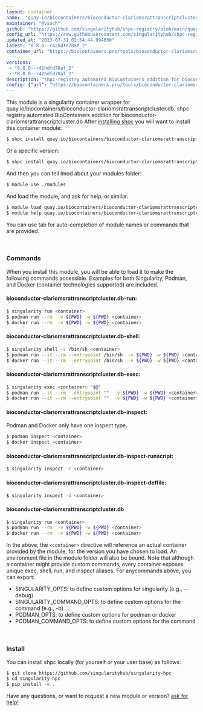 ```yaml
---
layout: container
name:  "quay.io/biocontainers/bioconductor-clariomsrattranscriptcluster.db"
maintainer: "@vsoch"
github: "https://github.com/singularityhub/shpc-registry/blob/main/quay.io/biocontainers/bioconductor-clariomsrattranscriptcluster.db/container.yaml"
config_url: "https://raw.githubusercontent.com/singularityhub/shpc-registry/main/quay.io/biocontainers/bioconductor-clariomsrattranscriptcluster.db/container.yaml"
updated_at: "2023-07-31 02:54:44.994830"
latest: "8.8.0--r42hdfd78af_2"
container_url: "https://biocontainers.pro/tools/bioconductor-clariomsrattranscriptcluster.db"

versions:
 - "8.8.0--r41hdfd78af_1"
 - "8.8.0--r42hdfd78af_2"
description: "shpc-registry automated BioContainers addition for bioconductor-clariomsrattranscriptcluster.db"
config: {"url": "https://biocontainers.pro/tools/bioconductor-clariomsrattranscriptcluster.db", "maintainer": "@vsoch", "description": "shpc-registry automated BioContainers addition for bioconductor-clariomsrattranscriptcluster.db", "latest": {"8.8.0--r42hdfd78af_2": "sha256:e2f0d9807306fb0bd65c6aa601a0bc35f3f9f159adf242ba192715654aa9abb2"}, "tags": {"8.8.0--r41hdfd78af_1": "sha256:189658ddc5090e08008ae762634f02f58e41480c586cc45868b69d5d4e308516", "8.8.0--r42hdfd78af_2": "sha256:e2f0d9807306fb0bd65c6aa601a0bc35f3f9f159adf242ba192715654aa9abb2"}, "docker": "quay.io/biocontainers/bioconductor-clariomsrattranscriptcluster.db"}
---
```


This module is a singularity container wrapper for quay.io/biocontainers/bioconductor-clariomsrattranscriptcluster.db.
shpc-registry automated BioContainers addition for bioconductor-clariomsrattranscriptcluster.db
After [installing shpc](#install) you will want to install this container module:


```bash
$ shpc install quay.io/biocontainers/bioconductor-clariomsrattranscriptcluster.db
```

Or a specific version:

```bash
$ shpc install quay.io/biocontainers/bioconductor-clariomsrattranscriptcluster.db:8.8.0--r42hdfd78af_2
```

And then you can tell lmod about your modules folder:

```bash
$ module use ./modules
```

And load the module, and ask for help, or similar.

```bash
$ module load quay.io/biocontainers/bioconductor-clariomsrattranscriptcluster.db/8.8.0--r42hdfd78af_2
$ module help quay.io/biocontainers/bioconductor-clariomsrattranscriptcluster.db/8.8.0--r42hdfd78af_2
```

You can use tab for auto-completion of module names or commands that are provided.

<br>

### Commands

When you install this module, you will be able to load it to make the following commands accessible.
Examples for both Singularity, Podman, and Docker (container technologies supported) are included.

#### bioconductor-clariomsrattranscriptcluster.db-run:

```bash
$ singularity run <container>
$ podman run --rm  -v ${PWD} -w ${PWD} <container>
$ docker run --rm  -v ${PWD} -w ${PWD} <container>
```

#### bioconductor-clariomsrattranscriptcluster.db-shell:

```bash
$ singularity shell -s /bin/sh <container>
$ podman run --it --rm --entrypoint /bin/sh  -v ${PWD} -w ${PWD} <container>
$ docker run --it --rm --entrypoint /bin/sh  -v ${PWD} -w ${PWD} <container>
```

#### bioconductor-clariomsrattranscriptcluster.db-exec:

```bash
$ singularity exec <container> "$@"
$ podman run --it --rm --entrypoint ""  -v ${PWD} -w ${PWD} <container> "$@"
$ docker run --it --rm --entrypoint ""  -v ${PWD} -w ${PWD} <container> "$@"
```

#### bioconductor-clariomsrattranscriptcluster.db-inspect:

Podman and Docker only have one inspect type.

```bash
$ podman inspect <container>
$ docker inspect <container>
```

#### bioconductor-clariomsrattranscriptcluster.db-inspect-runscript:

```bash
$ singularity inspect -r <container>
```

#### bioconductor-clariomsrattranscriptcluster.db-inspect-deffile:

```bash
$ singularity inspect -d <container>
```



#### bioconductor-clariomsrattranscriptcluster.db

```bash
$ singularity run <container>
$ podman run --rm  -v ${PWD} -w ${PWD} <container>
$ docker run --rm  -v ${PWD} -w ${PWD} <container>
```


In the above, the `<container>` directive will reference an actual container provided
by the module, for the version you have chosen to load. An environment file in the
module folder will also be bound. Note that although a container
might provide custom commands, every container exposes unique exec, shell, run, and
inspect aliases. For anycommands above, you can export:

 - SINGULARITY_OPTS: to define custom options for singularity (e.g., --debug)
 - SINGULARITY_COMMAND_OPTS: to define custom options for the command (e.g., -b)
 - PODMAN_OPTS: to define custom options for podman or docker
 - PODMAN_COMMAND_OPTS: to define custom options for the command

<br>

### Install

You can install shpc locally (for yourself or your user base) as follows:

```bash
$ git clone https://github.com/singularityhub/singularity-hpc
$ cd singularity-hpc
$ pip install -e .
```

Have any questions, or want to request a new module or version? [ask for help!](https://github.com/singularityhub/singularity-hpc/issues)
